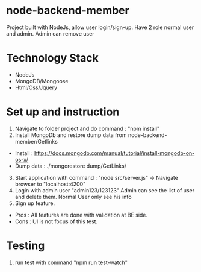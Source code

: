# node-backend-member
Project built with NodeJs, allow user login/sign-up. Have 2 role normal user and admin. Admin can remove user

# Technology Stack
 - NodeJs
 - MongoDB/Mongoose
 - Html/Css/Jquery
 
# Set up and instruction

 1. Navigate to folder project and do command : "npm install"
 2. Install MongoDb and restore dump data from node-backend-member/Getlinks
  - Install : https://docs.mongodb.com/manual/tutorial/install-mongodb-on-os-x/
  - Dump data : ./mongorestore dump/GetLinks/
 3. Start application with command : "node src/server.js" -> Navigate browser to "localhost:4200"
 4. Login with admin user "admin123/123123" Admin can see the list of user and delete them. Normal User only see his info
 5. Sign up feature.
  - Pros : All features are done with validation at BE side.
  - Cons : UI is not focus of this test.

# Testing
 1. run test with command "npm run test-watch"
  
 
